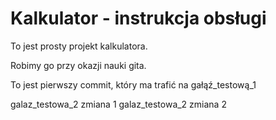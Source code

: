 # Kalkulator - instrukcja obsługi

To jest prosty projekt kalkulatora.

Robimy go przy okazji nauki gita.

To jest pierwszy commit, który ma trafić na gałąź_testową_1

galaz_testowa_2 zmiana 1
galaz_testowa_2 zmiana 2